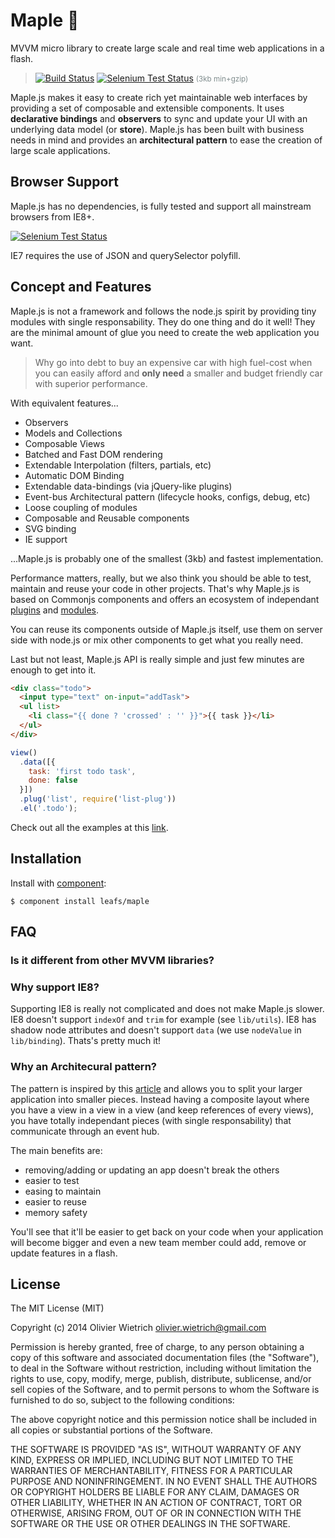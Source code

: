 # Maple :maple_leaf:

<!-- <h1>
  <a name="maple" class="anchor" href="#maple">
    <span class="octicon octicon-link"></span>
  </a>Maple <small style="color:#7f8c8d;">(3kb min+gzip)</small>
</h1> -->

MVVM micro library to create large scale and real time web applications in a flash.

> [![Build Status](https://travis-ci.org/leafs/maple.png?branch=master)](https://travis-ci.org/leafs/maple)
[![Selenium Test Status](https://saucelabs.com/buildstatus/bredele)](https://saucelabs.com/u/bredele) <small style="color:#7f8c8d;">(3kb min+gzip)</small>

Maple.js makes it easy to create rich yet maintainable web interfaces by providing a set of composable and extensible components. It uses **declarative bindings** and **observers** to sync and update your UI with an underlying data model (or **store**). Maple.js has been built with business needs in mind and provides an **architectural pattern** to ease the creation of large scale applications.


## Browser Support

Maple.js has no dependencies, is fully tested and support all mainstream browsers from IE8+.

[![Selenium Test Status](https://saucelabs.com/browser-matrix/bredele.svg)](https://saucelabs.com/u/bredele)

IE7 requires the use of JSON and querySelector polyfill.


## Concept and Features

Maple.js is not a framework and follows the node.js spirit by providing tiny modules with single responsability. They do one thing and do it well! They are the minimal amount of glue you need to create the web application you want.

  > Why go into debt to buy an expensive car with high fuel-cost when you can easily afford and **only need** a smaller and budget friendly car with superior performance.

With equivalent features...

  * Observers
  * Models and Collections
  * Composable Views
  * Batched and Fast DOM rendering
  * Extendable Interpolation (filters, partials, etc)
  * Automatic DOM Binding
  * Extendable data-bindings (via jQuery-like plugins)
  * Event-bus Architectural pattern (lifecycle hooks, configs, debug, etc)
  * Loose coupling of modules
  * Composable and Reusable components
  * SVG binding
  * IE support

...Maple.js is probably one of the smallest (3kb) and fastest implementation.

Performance matters, really, but we also think you should be able to test, maintain and reuse your code in other projects. That's why Maple.js is based on Commonjs components and offers an ecosystem of independant [plugins]() and [modules](http://component.io/). 

You can reuse its components outside of Maple.js itself, use them on server side with node.js or mix other components to get what you really need.

<!-- 
You should easily debug your code and if something goes wrong with it, it should not break your application. -->

Last but not least, Maple.js API is really simple and just few minutes are enough to get into it.

```html
<div class="todo">
  <input type="text" on-input="addTask">
  <ul list>
    <li class="{{ done ? 'crossed' : '' }}">{{ task }}</li>
  </ul>
</div>
```

```js
view()
  .data([{
    task: 'first todo task',
    done: false
  }])
  .plug('list', require('list-plug'))
  .el('.todo');
```

Check out all the examples at this [link](http://leafs.github.io/maple).

## Installation

  Install with [component](http://component.io):

    $ component install leafs/maple

## FAQ

### Is it different from other MVVM libraries?

### Why support IE8?

Supporting IE8 is really not complicated and does not make Maple.js slower.
IE8 doesn't support `indexOf` and `trim` for example (see `lib/utils`). IE8 has shadow node attributes and doesn't support `data` (we use `nodeValue` in `lib/binding`).
Thats's pretty much it!

### Why an Architecural pattern?

The pattern is inspired by this [article](http://www.slideshare.net/nzakas/scalable-javascript-application-architecture-2012) and allows you to split your larger application into smaller pieces. Instead having a composite layout where you have a view in a view in a view (and keep references of every views), you have totally independant pieces (with single responsability) that communicate through an event hub. 

The main benefits are:
  * removing/adding or updating an app doesn't break the others
  * easier to test
  * easing to maintain
  * easier to reuse
  * memory safety

You'll see that it'll be easier to get back on your code when your application will become bigger and even a new team member could add, remove or update features in a flash.

## License

The MIT License (MIT)

Copyright (c) 2014 Olivier Wietrich <olivier.wietrich@gmail.com>

Permission is hereby granted, free of charge, to any person obtaining a copy of this software and associated documentation files (the "Software"), to deal in the Software without restriction, including without limitation the rights to use, copy, modify, merge, publish, distribute, sublicense, and/or sell copies of the Software, and to permit persons to whom the Software is furnished to do so, subject to the following conditions:

The above copyright notice and this permission notice shall be included in all copies or substantial portions of the Software.

THE SOFTWARE IS PROVIDED "AS IS", WITHOUT WARRANTY OF ANY KIND, EXPRESS OR IMPLIED, INCLUDING BUT NOT LIMITED TO THE WARRANTIES OF MERCHANTABILITY, FITNESS FOR A PARTICULAR PURPOSE AND NONINFRINGEMENT. IN NO EVENT SHALL THE AUTHORS OR COPYRIGHT HOLDERS BE LIABLE FOR ANY CLAIM, DAMAGES OR OTHER LIABILITY, WHETHER IN AN ACTION OF CONTRACT, TORT OR OTHERWISE, ARISING FROM, OUT OF OR IN CONNECTION WITH THE SOFTWARE OR THE USE OR OTHER DEALINGS IN THE SOFTWARE.
